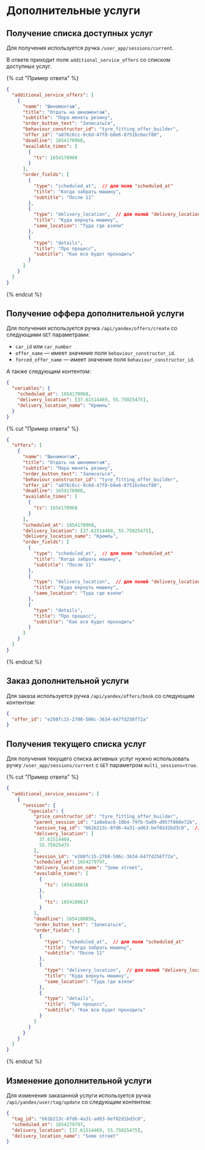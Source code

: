 # Дополнительные услуги

## Получение списка доступных услуг

Для получения используется ручка `/user_app/sessions/current`.

В ответе приходит поле `additional_service_offers` со списком доступных услуг.

{% cut "Пример ответа" %}

```json
{
  "additional_service_offers": [
    {
      "name": "Шиномонтаж",
      "title": "Отдать на шиномонтаж",
      "subtitle": "Пора менять резину",
      "order_button_text": "Записаться",
      "behaviour_constructor_id": "tyre_fitting_offer_builder",
      "offer_id": "a876c6cc-9c6d-47f0-b8e6-0751bc6ecf80",
      "deadline": 1654170968,
      "available_times": [
        {
          "ts": 1654170968
        }
      ],
      "order_fields": [
        {
          "type": "scheduled_at",  // для поля "scheduled_at"
          "title": "Когда забрать машину",
          "subtitle": "После 11"
        },
        {
          "type": "delivery_location",  // для полей "delivery_location" и "delivery_location_name"
          "title": "Куда вернуть машину",
          "same_location": "Туда где взяли"
        },
        {
          "type": "details",
          "title": "Про процесс",
          "subtitle": "Как все будет проходить"
        }
      ]
    }
  ]
}
```

{% endcut %}

## Получение оффера дополнительной услуги

Для получения используется ручка `/api/yandex/offers/create` со следующими `GET` параметрами:

* `car_id` или `car_number`
* `offer_name` &mdash; имеет значение поля `behaviour_constructor_id`.
* `forced_offer_name` &mdash; имеет значение поля `behaviour_constructor_id`.

А также следующим контентом:

```json
{
  "variables": {
    "scheduled_at": 1654170968,
    "delivery_location": [37.61514469, 55.75025475],
    "delivery_location_name": "Кремль"
  }
}
```

{% cut "Пример ответа" %}

```json
{
  "offers": [
    {
      "name": "Шиномонтаж",
      "title": "Отдать на шиномонтаж",
      "subtitle": "Пора менять резину",
      "order_button_text": "Записаться",
      "behaviour_constructor_id": "tyre_fitting_offer_builder",
      "offer_id": "a876c6cc-9c6d-47f0-b8e6-0751bc6ecf80",
      "deadline": 1654170968,
      "available_times": [
        {
          "ts": 1654170968
        }
      ],
      "scheduled_at": 1654170968,
      "delivery_location": [37.61514469, 55.75025475],
      "delivery_location_name": "Кремль",
      "order_fields": [
        {
          "type": "scheduled_at",  // для поля "scheduled_at"
          "title": "Когда забрать машину",
          "subtitle": "После 11"
        },
        {
          "type": "delivery_location",  // для полей "delivery_location" и "delivery_location_name"
          "title": "Куда вернуть машину",
          "same_location": "Туда где взяли"
        },
        {
          "type": "details",
          "title": "Про процесс",
          "subtitle": "Как все будет проходить"
        }
      ]
    }
  ]
}
```

{% endcut %}

## Заказ дополнительной услуги

Для заказа используется ручка `/api/yandex/offers/book` со следующим контентом:

```json
{
  "offer_id": "e208fc15-2708-506c-3634-647fd256f72a"
}
```

## Получения текущего списка услуг

Для получения текущего списка активных услуг нужно использовать ручку `/user_app/sessions/current` с `GET` параметром `multi_sessions=true`.

{% cut "Пример ответа" %}

```json
{
  "additional_service_sessions": [
    {
      "session": {
        "specials": {
          "price_constructor_id": "tyre_fitting_offer_builder",
          "parent_session_id": "1a0a6ac6-10b4-79fb-5a09-d957f860e72b", // ID сессии, для которой оказывается услуга.
          "session_tag_id": "661b213c-8fd6-4a31-ad63-bef02d1bd3c0",  // ID тега.
          "delivery_location": [
            37.61514469,
            55.75025475
          ],
          "session_id": "e208fc15-2708-506c-3634-647fd256f72a",
          "scheduled_at": 1654279797,
          "delivery_location_name": "Some street",
          "available_times": [
            {
              "ts": 1654188616
            },
            {
              "ts": 1654188617
            }
          ],
          "deadline": 1654188856,
          "order_button_text": "Записаться",
          "order_fields": [
            {
              "type": "scheduled_at",  // для поля "scheduled_at"
              "title": "Когда забрать машину",
              "subtitle": "После 11"
            },
            {
              "type": "delivery_location",  // для полей "delivery_location" и "delivery_location_name"
              "title": "Куда вернуть машину",
              "same_location": "Туда где взяли"
            },
            {
              "type": "details",
              "title": "Про процесс",
              "subtitle": "Как все будет проходить"
            }
          ]
        }
      }
    }
  ]
}
```

{% endcut %}

## Изменение дополнительной услуги

Для изменения заказанной услуги используется ручка `/api/yandex/user/tag/update` со следующим контентом:

```json
{
  "tag_id": "661b213c-8fd6-4a31-ad63-bef02d1bd3c0",
  "scheduled_at": 1654279797,
  "delivery_location": [37.61514469, 55.75025475],
  "delivery_location_name": "Some street"
}
```
